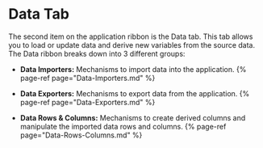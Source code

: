 # Data Tab


The second item on the application ribbon is the Data tab.  This tab allows you to load or update data and derive new variables from the source data. The Data ribbon breaks down into 3 different groups:


- **Data Importers:** Mechanisms to import data into the application.
{% page-ref page="Data-Importers.md" %}


- **Data Exporters:** Mechanisms to export data from the application.
{% page-ref page="Data-Exporters.md" %}

- **Data Rows & Columns:** Mechanisms to create derived columns and manipulate the imported data rows and columns.
{% page-ref page="Data-Rows-Columns.md" %}
 
